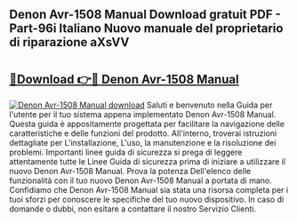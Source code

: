 ## Denon Avr-1508 Manual Download gratuit PDF - Part-96i Italiano Nuovo manuale del proprietario di riparazione aXsVV

# <h2><a href="http://dfcu8g.blite.top/?on=Denon+Avr-1508+Manual">🔗Download 👉🔴 Denon Avr-1508 Manual</a></h2>

[![Denon Avr-1508 Manual download](https://i.imgur.com/lujVjoI.png)](http://dfcu8g.blite.top/?on=Denon+Avr-1508+Manual)
Saluti e benvenuto nella Guida per l'utente per il tuo sistema appena implementato Denon Avr-1508 Manual. Questa guida è appositamente progettata per facilitare la navigazione delle caratteristiche e delle funzioni del prodotto. All'interno, troverai istruzioni dettagliate per L'installazione, L'uso, la manutenzione e la risoluzione dei problemi. Importanti linee guida di sicurezza si prega di leggere attentamente tutte le Linee Guida di sicurezza prima di iniziare a utilizzare il nuovo Denon Avr-1508 Manual. Prova la potenza Dell'elenco delle funzionalità con il tuo nuovo Denon Avr-1508 Manual a portata di mano. Confidiamo che Denon Avr-1508 Manual sia stata una risorsa completa per i tuoi sforzi per conoscere le specifiche del tuo nuovo dispositivo. In caso di domande o dubbi, non esitare a contattare il nostro Servizio Clienti.

